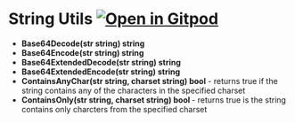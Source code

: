 # String Utils <a href="https://gitpod.io/#https://github.com/gouniverse/strutils" style="float:right:"><img src="https://gitpod.io/button/open-in-gitpod.svg" alt="Open in Gitpod" loading="lazy"></a>

- <b>Base64Decode(str string) string</b>
- <b>Base64Encode(str string) string</b>
- <b>Base64ExtendedDecode(str string) string</b>
- <b>Base64ExtendedEncode(str string) string</b>
- <b>ContainsAnyChar(str string, charset string) bool</b> - returns true if the string contains any of the characters in the specified charset
- <b>ContainsOnly(str string, charset string) bool </b> - returns true is the string contains only charcters from the specified charset
